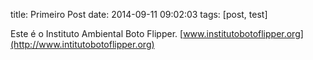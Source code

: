 title: Primeiro Post
date: 2014-09-11 09:02:03
tags: [post, test]

Este é o Instituto Ambiental Boto Flipper.
[www.institutobotoflipper.org](http://www.intitutobotoflipper.org)

